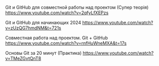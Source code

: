 Git и GitHub для совместной работы над проектом (Супер теорія)
https://www.youtube.com/watch?v=2qfyLfXEPzs

Git и GitHub для начинающих 2024
https://www.youtube.com/watch?v=zUzQG7hmdNM&t=721s

Совместная работа над проектом. Git + GitHub
https://www.youtube.com/watch?v=rnfHuWneMXA&t=17s

Основы Git за 20 минут (Практика)
https://www.youtube.com/watch?v=TMeZGvtQnT8
